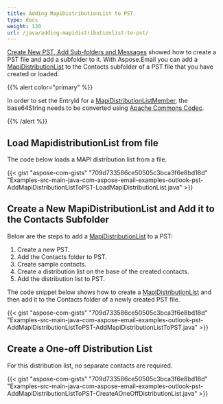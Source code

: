 ```yaml
---
title: Adding MapiDistributionList to PST
type: docs
weight: 120
url: /java/adding-mapidistributionlist-to-pst/
---
```


[Create New PST, Add Sub-folders and Messages](/email/java/create-new-pst-add-sub-folders-and-messages/) showed how to create a PST file and add a subfolder to it. With Aspose.Email you can add a [MapiDistributionList](https://apireference.aspose.com/java/email/com.aspose.email/MapiDistributionList) to the Contacts subfolder of a PST file that you have created or loaded.

{{% alert color="primary" %}} 

In order to set the EntryId for a [MapiDistributionListMember](https://apireference.aspose.com/java/email/com.aspose.email/MapiDistributionListMember), the base64String needs to be converted using [Apache Commons Codec](http://commons.apache.org/proper/commons-codec/download_codec.cgi).

{{% /alert %}} 
## **Load MapidistributionList from file**
The code below loads a MAPI distribution list from a file.

{{< gist "aspose-com-gists" "709d733586ce50505c3bca3f6e8bd18d" "Examples-src-main-java-com-aspose-email-examples-outlook-pst-AddMapiDistributionListToPST-LoadMapiDistributionList.java" >}}
## **Create a New MapiDistributionList and Add it to the Contacts Subfolder**
Below are the steps to add a [MapiDistributionList](https://apireference.aspose.com/java/email/com.aspose.email/MapiDistributionList) to a PST:

1. Create a new PST.
1. Add the Contacts folder to PST.
1. Create sample contacts.
1. Create a distribution list on the base of the created contacts.
1. Add the distribution list to PST.

The code snippet below shows how to create a [MapiDistributionList](https://apireference.aspose.com/java/email/com.aspose.email/MapiDistributionList) and then add it to the Contacts folder of a newly created PST file.

{{< gist "aspose-com-gists" "709d733586ce50505c3bca3f6e8bd18d" "Examples-src-main-java-com-aspose-email-examples-outlook-pst-AddMapiDistributionListToPST-AddMapiDistributionListToPST.java" >}}
## **Create a One-off Distribution List**
For this distribution list, no separate contacts are required.

{{< gist "aspose-com-gists" "709d733586ce50505c3bca3f6e8bd18d" "Examples-src-main-java-com-aspose-email-examples-outlook-pst-AddMapiDistributionListToPST-CreateAOneOffDistributionList.java" >}}
